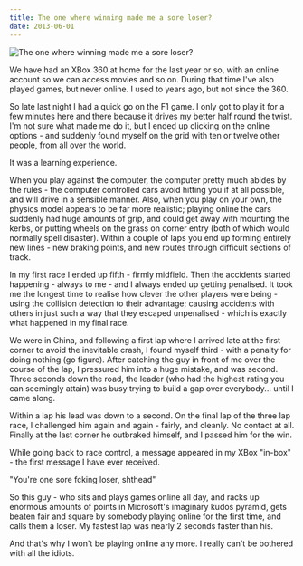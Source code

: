 ```yaml
---
title: The one where winning made me a sore loser?
date: 2013-06-01
---
```


![The one where winning made me a sore loser?](https://source.unsplash.com/ZYYS1kapOm8/1600x900)

We have had an XBox 360 at home for the last year or so, with an online account so we can access movies and so on. During that time I've also played games, but never online. I used to years ago, but not since the 360.

So late last night I had a quick go on the F1 game. I only got to play it for a few minutes here and there because it drives my better half round the twist. I'm not sure what made me do it, but I ended up clicking on the online options - and suddenly found myself on the grid with ten or twelve other people, from all over the world.

It was a learning experience.

When you play against the computer, the computer pretty much abides by the rules - the computer controlled cars avoid hitting you if at all possible, and will drive in a sensible manner. Also, when you play on your own, the physics model appears to be far more realistic; playing online the cars suddenly had huge amounts of grip, and could get away with mounting the kerbs, or putting wheels on the grass on corner entry (both of which would normally spell disaster). Within a couple of laps you end up forming entirely new lines - new braking points, and new routes through difficult sections of track.

In my first race I ended up fifth - firmly midfield. Then the accidents started happening - always to me - and I always ended up getting penalised. It took me the longest time to realise how clever the other players were being - using the collision detection to their advantage; causing accidents with others in just such a way that they escaped unpenalised - which is exactly what happened in my final race.

We were in China, and following a first lap where I arrived late at the first corner to avoid the inevitable crash, I found myself third - with a penalty for doing nothing (go figure). After catching the guy in front of me over the course of the lap, I pressured him into a huge mistake, and was second. Three seconds down the road, the leader (who had the highest rating you can seemingly attain) was busy trying to build a gap over everybody... until I came along.

Within a lap his lead was down to a second. On the final lap of the three lap race, I challenged him again and again - fairly, and cleanly. No contact at all. Finally at the last corner he outbraked himself, and I passed him for the win.

While going back to race control, a message appeared in my XBox "in-box" - the first message I have ever received.

"You're one sore fcking loser, shthead"

So this guy - who sits and plays games online all day, and racks up enormous amounts of points in Microsoft's imaginary kudos pyramid, gets beaten fair and square by somebody playing online for the first time, and calls them a loser. My fastest lap was nearly 2 seconds faster than his.

And that's why I won't be playing online any more. I really can't be bothered with all the idiots.